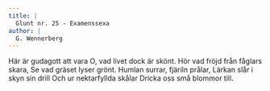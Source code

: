```yaml
---
title: |
  Glunt nr. 25 - Examenssexa
author: |
  G. Wennerberg
---
```

Här är gudagott att vara
O, vad livet dock är skönt.
Hör vad fröjd från fåglars skara,
Se vad gräset lyser grönt.
Humlan surrar, fjäriln prålar,
Lärkan slår i skyn sin drill
Och ur nektarfyllda skålar
Dricka oss små blommor till.